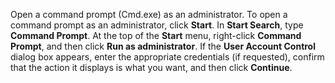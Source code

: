 Open a command prompt \(Cmd.exe\) as an administrator. To open a command prompt as an administrator, click **Start**. In **Start Search**, type **Command Prompt**. At the top of the **Start** menu, right\-click **Command Prompt**, and then click **Run as administrator**. If the **User Account Control** dialog box appears, enter the appropriate credentials \(if requested\), confirm that the action it displays is what you want, and then click **Continue**.
